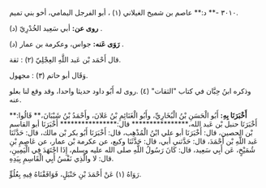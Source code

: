 ٣٠١٠ -** د:** عاصم بن شميخ الغيلاني (١) ، أبو الفرجل اليمامي، أخو بني تميم.

**روى عن:** أبي سَعِيد الخُدْرِيّ (د) .

**رَوَى عَنه:** جواس، وعكرمة بن عمار (د) .

قال أَحْمَد بْن عَبد اللَّهِ العِجْلِيّ (٢) : ثقة.

وَقَال أبو حاتم (٣) : مجهول.

وذكره ابنُ حِبَّان في كتاب "الثقات" (٤) .روى له أَبُو داود حديثا واحدا، وقد وقع لنا بعلو عنه.

**أَخْبَرَنَا بِهِ:** أَبُو الْحَسَنِ بْنُ الْبُخَارِيِّ، وأَبُو الْغَنَائِمِ بْنُ عَلانَ، وأَحْمَدُ بْنُ شَيْبَانَ،** قَالُوا:** أَخْبَرَنَا حنبل بْن عَبد الله،**************** قال:**************** أَخْبَرَنَا أبو القاسم بْن الحصين، قال: أَخْبَرَنَا أبو علي ابْنُ الْمُذْهِب، قال: أَخْبَرَنَا أَبُو بكر بْن مالك، قال: حَدَّثَنَا عَبد اللَّهِ بْن أَحْمَدَ، قال: حَدَّثني أبي، قال: حَدَّثَنَا وكيع، عن عكرمة بْن عمار، عن عَاصِمِ بْنِ شُمَيْخٍ، عَن أَبِي سَعِيد، قال: كَانَ رَسُولُ اللَّهِ صلى الله عليه وسلم، إِذَا اجْتَهَدَ فِي الْيَمِينِ، قال: لا والَّذِي نَفْسُ أَبِي الْقَاسِمِ بِيَدِهِ.

رَوَاهُ (١) عَنْ أَحْمَدَ بْنِ حَنْبَلٍ، فَوَافَقْنَاهُ فِيهِ بِعُلُوٍّ.